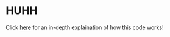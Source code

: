 # HUHH
Click <a href="https://www.youtube.com/watch?v=dQw4w9WgXcQ">here</a> for an in-depth explaination of how this code works!
